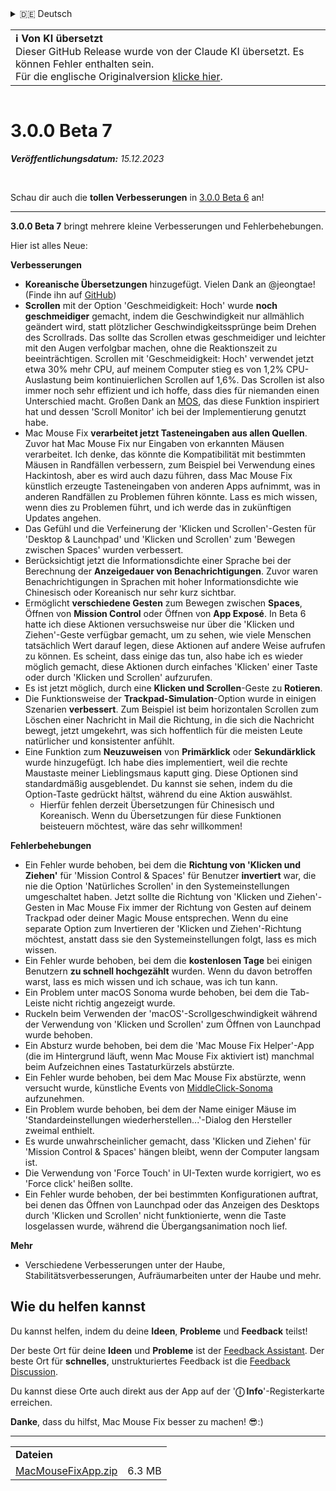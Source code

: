 <details>
<summary>🇩🇪 Deutsch</summary>

[🇬🇧 English (GitHub Release)](https://github.com/noah-nuebling/mac-mouse-fix/releases/tag/3.0.0-Beta-7)\
[🇦🇩 Català](https://redirect.macmousefix.com/?target=mmf-release&tag=3.0.0-Beta-7&locale=ca)\
**🇩🇪 Deutsch**\
[🇪🇸 Español](https://redirect.macmousefix.com/?target=mmf-release&tag=3.0.0-Beta-7&locale=es)\
[🇫🇷 Français](https://redirect.macmousefix.com/?target=mmf-release&tag=3.0.0-Beta-7&locale=fr)\
[🇮🇩 Indonesia](https://redirect.macmousefix.com/?target=mmf-release&tag=3.0.0-Beta-7&locale=id)\
[🇮🇹 Italiano](https://redirect.macmousefix.com/?target=mmf-release&tag=3.0.0-Beta-7&locale=it)\
[🇭🇺 Magyar](https://redirect.macmousefix.com/?target=mmf-release&tag=3.0.0-Beta-7&locale=hu)\
[🇳🇱 Nederlands](https://redirect.macmousefix.com/?target=mmf-release&tag=3.0.0-Beta-7&locale=nl)\
[🇵🇱 Polski](https://redirect.macmousefix.com/?target=mmf-release&tag=3.0.0-Beta-7&locale=pl)\
[🇧🇷 Português (Brasil)](https://redirect.macmousefix.com/?target=mmf-release&tag=3.0.0-Beta-7&locale=pt-BR)\
[🇵🇹 Português (Portugal)](https://redirect.macmousefix.com/?target=mmf-release&tag=3.0.0-Beta-7&locale=pt-PT)\
[🇷🇴 Română](https://redirect.macmousefix.com/?target=mmf-release&tag=3.0.0-Beta-7&locale=ro)\
[🇸🇪 Svenska](https://redirect.macmousefix.com/?target=mmf-release&tag=3.0.0-Beta-7&locale=sv)\
[🇻🇳 Tiếng Việt](https://redirect.macmousefix.com/?target=mmf-release&tag=3.0.0-Beta-7&locale=vi)\
[🇹🇷 Türkçe](https://redirect.macmousefix.com/?target=mmf-release&tag=3.0.0-Beta-7&locale=tr)\
[🇨🇿 Čeština](https://redirect.macmousefix.com/?target=mmf-release&tag=3.0.0-Beta-7&locale=cs)\
[🇬🇷 Ελληνικά](https://redirect.macmousefix.com/?target=mmf-release&tag=3.0.0-Beta-7&locale=el)\
[🇷🇺 Русский](https://redirect.macmousefix.com/?target=mmf-release&tag=3.0.0-Beta-7&locale=ru)\
[🇺🇦 Українська](https://redirect.macmousefix.com/?target=mmf-release&tag=3.0.0-Beta-7&locale=uk)\
[🇮🇱 עברית](https://redirect.macmousefix.com/?target=mmf-release&tag=3.0.0-Beta-7&locale=he)\
[🇸🇦 العربية](https://redirect.macmousefix.com/?target=mmf-release&tag=3.0.0-Beta-7&locale=ar)\
[🇮🇳 हिन्दी](https://redirect.macmousefix.com/?target=mmf-release&tag=3.0.0-Beta-7&locale=hi)\
[🇹🇭 ไทย](https://redirect.macmousefix.com/?target=mmf-release&tag=3.0.0-Beta-7&locale=th)\
[🇨🇳 中文 (简体)](https://redirect.macmousefix.com/?target=mmf-release&tag=3.0.0-Beta-7&locale=zh-Hans)\
[🇨🇳 中文 (繁體)](https://redirect.macmousefix.com/?target=mmf-release&tag=3.0.0-Beta-7&locale=zh-Hant)\
[🇭🇰 中文（香港)](https://redirect.macmousefix.com/?target=mmf-release&tag=3.0.0-Beta-7&locale=zh-HK)\
[🇯🇵 日本語](https://redirect.macmousefix.com/?target=mmf-release&tag=3.0.0-Beta-7&locale=ja)\
[🇰🇷 한국어](https://redirect.macmousefix.com/?target=mmf-release&tag=3.0.0-Beta-7&locale=ko)\
[Help translate Mac Mouse Fix to different languages!](https://github.com/noah-nuebling/mac-mouse-fix/discussions/731)
</details>
<table align=><td>
<b>ℹ️ Von KI übersetzt</b><br>
Dieser GitHub Release wurde von der Claude KI übersetzt. Es können Fehler enthalten sein.<br>
Für die englische Originalversion <a href="https://github.com/noah-nuebling/mac-mouse-fix/releases/tag/3.0.0-Beta-7">klicke hier</a>.
</td></table>

<table></table>

# 3.0.0 Beta 7
***Veröffentlichungsdatum:** 15.12.2023*

<br>

Schau dir auch die **tollen Verbesserungen** in [3.0.0 Beta 6](https://redirect.macmousefix.com/?target=mmf-release&tag=3.0.0-Beta-6&locale=de) an!


---

**3.0.0 Beta 7** bringt mehrere kleine Verbesserungen und Fehlerbehebungen.

Hier ist alles Neue:

**Verbesserungen**

- **Koreanische Übersetzungen** hinzugefügt. Vielen Dank an @jeongtae! (Finde ihn auf [GitHub](https://github.com/jeongtae))
- **Scrollen** mit der Option 'Geschmeidigkeit: Hoch' wurde **noch geschmeidiger** gemacht, indem die Geschwindigkeit nur allmählich geändert wird, statt plötzlicher Geschwindigkeitssprünge beim Drehen des Scrollrads. Das sollte das Scrollen etwas geschmeidiger und leichter mit den Augen verfolgbar machen, ohne die Reaktionszeit zu beeinträchtigen. Scrollen mit 'Geschmeidigkeit: Hoch' verwendet jetzt etwa 30% mehr CPU, auf meinem Computer stieg es von 1,2% CPU-Auslastung beim kontinuierlichen Scrollen auf 1,6%. Das Scrollen ist also immer noch sehr effizient und ich hoffe, dass dies für niemanden einen Unterschied macht. Großen Dank an [MOS](https://mos.caldis.me/), das diese Funktion inspiriert hat und dessen 'Scroll Monitor' ich bei der Implementierung genutzt habe.
- Mac Mouse Fix **verarbeitet jetzt Tasteneingaben aus allen Quellen**. Zuvor hat Mac Mouse Fix nur Eingaben von erkannten Mäusen verarbeitet. Ich denke, das könnte die Kompatibilität mit bestimmten Mäusen in Randfällen verbessern, zum Beispiel bei Verwendung eines Hackintosh, aber es wird auch dazu führen, dass Mac Mouse Fix künstlich erzeugte Tasteneingaben von anderen Apps aufnimmt, was in anderen Randfällen zu Problemen führen könnte. Lass es mich wissen, wenn dies zu Problemen führt, und ich werde das in zukünftigen Updates angehen.
- Das Gefühl und die Verfeinerung der 'Klicken und Scrollen'-Gesten für 'Desktop & Launchpad' und 'Klicken und Scrollen' zum 'Bewegen zwischen Spaces' wurden verbessert.
- Berücksichtigt jetzt die Informationsdichte einer Sprache bei der Berechnung der **Anzeigedauer von Benachrichtigungen**. Zuvor waren Benachrichtigungen in Sprachen mit hoher Informationsdichte wie Chinesisch oder Koreanisch nur sehr kurz sichtbar.
- Ermöglicht **verschiedene Gesten** zum Bewegen zwischen **Spaces**, Öffnen von **Mission Control** oder Öffnen von **App Exposé**. In Beta 6 hatte ich diese Aktionen versuchsweise nur über die 'Klicken und Ziehen'-Geste verfügbar gemacht, um zu sehen, wie viele Menschen tatsächlich Wert darauf legen, diese Aktionen auf andere Weise aufrufen zu können. Es scheint, dass einige das tun, also habe ich es wieder möglich gemacht, diese Aktionen durch einfaches 'Klicken' einer Taste oder durch 'Klicken und Scrollen' aufzurufen.
- Es ist jetzt möglich, durch eine **Klicken und Scrollen**-Geste zu **Rotieren**.
- Die Funktionsweise der **Trackpad-Simulation**-Option wurde in einigen Szenarien **verbessert**. Zum Beispiel ist beim horizontalen Scrollen zum Löschen einer Nachricht in Mail die Richtung, in die sich die Nachricht bewegt, jetzt umgekehrt, was sich hoffentlich für die meisten Leute natürlicher und konsistenter anfühlt.
- Eine Funktion zum **Neuzuweisen** von **Primärklick** oder **Sekundärklick** wurde hinzugefügt. Ich habe dies implementiert, weil die rechte Maustaste meiner Lieblingsmaus kaputt ging. Diese Optionen sind standardmäßig ausgeblendet. Du kannst sie sehen, indem du die Option-Taste gedrückt hältst, während du eine Aktion auswählst.
  - Hierfür fehlen derzeit Übersetzungen für Chinesisch und Koreanisch. Wenn du Übersetzungen für diese Funktionen beisteuern möchtest, wäre das sehr willkommen!

**Fehlerbehebungen**

- Ein Fehler wurde behoben, bei dem die **Richtung von 'Klicken und Ziehen'** für 'Mission Control & Spaces' für Benutzer **invertiert** war, die nie die Option 'Natürliches Scrollen' in den Systemeinstellungen umgeschaltet haben. Jetzt sollte die Richtung von 'Klicken und Ziehen'-Gesten in Mac Mouse Fix immer der Richtung von Gesten auf deinem Trackpad oder deiner Magic Mouse entsprechen. Wenn du eine separate Option zum Invertieren der 'Klicken und Ziehen'-Richtung möchtest, anstatt dass sie den Systemeinstellungen folgt, lass es mich wissen.
- Ein Fehler wurde behoben, bei dem die **kostenlosen Tage** bei einigen Benutzern **zu schnell hochgezählt** wurden. Wenn du davon betroffen warst, lass es mich wissen und ich schaue, was ich tun kann.
- Ein Problem unter macOS Sonoma wurde behoben, bei dem die Tab-Leiste nicht richtig angezeigt wurde.
- Ruckeln beim Verwenden der 'macOS'-Scrollgeschwindigkeit während der Verwendung von 'Klicken und Scrollen' zum Öffnen von Launchpad wurde behoben.
- Ein Absturz wurde behoben, bei dem die 'Mac Mouse Fix Helper'-App (die im Hintergrund läuft, wenn Mac Mouse Fix aktiviert ist) manchmal beim Aufzeichnen eines Tastaturkürzels abstürzte.
- Ein Fehler wurde behoben, bei dem Mac Mouse Fix abstürzte, wenn versucht wurde, künstliche Events von [MiddleClick-Sonoma](https://github.com/artginzburg/MiddleClick-Sonoma) aufzunehmen.
- Ein Problem wurde behoben, bei dem der Name einiger Mäuse im 'Standardeinstellungen wiederherstellen...'-Dialog den Hersteller zweimal enthielt.
- Es wurde unwahrscheinlicher gemacht, dass 'Klicken und Ziehen' für 'Mission Control & Spaces' hängen bleibt, wenn der Computer langsam ist.
- Die Verwendung von 'Force Touch' in UI-Texten wurde korrigiert, wo es 'Force click' heißen sollte.
- Ein Fehler wurde behoben, der bei bestimmten Konfigurationen auftrat, bei denen das Öffnen von Launchpad oder das Anzeigen des Desktops durch 'Klicken und Scrollen' nicht funktionierte, wenn die Taste losgelassen wurde, während die Übergangsanimation noch lief.

**Mehr**

- Verschiedene Verbesserungen unter der Haube, Stabilitätsverbesserungen, Aufräumarbeiten unter der Haube und mehr.

## Wie du helfen kannst

Du kannst helfen, indem du deine **Ideen**, **Probleme** und **Feedback** teilst!

Der beste Ort für deine **Ideen** und **Probleme** ist der [Feedback Assistant](https://noah-nuebling.github.io/mac-mouse-fix-feedback-assistant/?type=bug-report).
Der beste Ort für **schnelles**, unstrukturiertes Feedback ist die [Feedback Discussion](https://github.com/noah-nuebling/mac-mouse-fix/discussions/366).

Du kannst diese Orte auch direkt aus der App auf der '**ⓘ Info**'-Registerkarte erreichen.

**Danke**, dass du hilfst, Mac Mouse Fix besser zu machen! 😎:)

---

<table align="start">
<tr>
    <td colspan=2>
        <b>Dateien</b>
    </td>
</tr>
<tr>
    <td><a href="https://github.com/noah-nuebling/mac-mouse-fix/releases/download/3.0.0-Beta-7/MacMouseFixApp.zip">MacMouseFixApp.zip</a></td>
    <td>6.3 MB</td>
</tr>
</table>